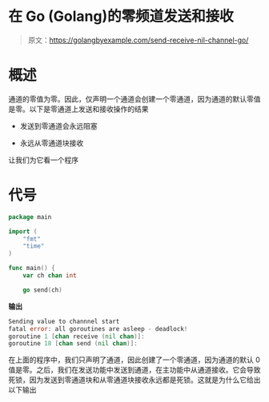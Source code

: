 # 在 Go (Golang)的零频道发送和接收

> 原文：<https://golangbyexample.com/send-receive-nil-channel-go/>

# **概述**

通道的零值为零。因此，仅声明一个通道会创建一个零通道，因为通道的默认零值是零。以下是零通道上发送和接收操作的结果

*   发送到零通道会永远阻塞

*   永远从零通道块接收

让我们为它看一个程序

# **代号**

```go
package main

import (
	"fmt"
	"time"
)

func main() {
	var ch chan int

	go send(ch) 
```

**输出**

```go
Sending value to channnel start
fatal error: all goroutines are asleep - deadlock!
goroutine 1 [chan receive (nil chan)]:
goroutine 18 [chan send (nil chan)]:
```

在上面的程序中，我们只声明了通道，因此创建了一个零通道，因为通道的默认 0 值是零。之后，我们在发送功能中发送到通道，在主功能中从通道接收。它会导致死锁，因为发送到零通道块和从零通道块接收永远都是死锁。这就是为什么它给出以下输出